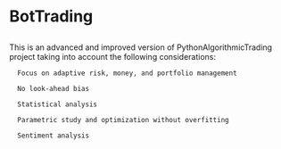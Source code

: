 # BotTrading
##
This is an advanced and improved version of PythonAlgorithmicTrading project taking into account the following considerations:

      Focus on adaptive risk, money, and portfolio management

      No look-ahead bias
      
      Statistical analysis      
      
      Parametric study and optimization without overfitting
      
      Sentiment analysis
      
      
      
      
      
      
      
      
